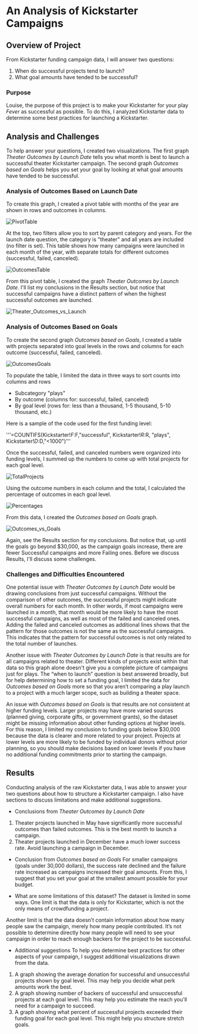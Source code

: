 # An Analysis of Kickstarter Campaigns
## Overview of Project
From Kickstarter funding campaign data, I will answer two questions:
1. When do successful projects tend to launch?
2. What goal amounts have tended to be successful?

### Purpose
Louise, the purpose of this project is to make your Kickstarter for your play *Fever* as successful as possible. To do this, I analyzed Kickstarter data to determine some best practices for launching a Kickstarter.

## Analysis and Challenges
To help answer your questions, I created two visualizations. The first graph *Theater Outcomes by Launch Date* tells you what month is best to launch a successful theater Kickstarter campaign. The second graph *Outcomes based on Goals* helps you set your goal by looking at what goal amounts have tended to be successful. 

### Analysis of Outcomes Based on Launch Date
To create this graph, I created a pivot table with months of the year are shown in rows and outcomes in columns. 

![PivotTable](https://github.com/DeliaDavila/kickstarter-analysis/blob/main/Images/PivotTable.png)

At the top, two filters allow you to sort by parent category and years. For the launch date question, the category is "theater" and all years are included (no filter is set). This table shows how many campaigns were launched in each month of the year, with separate totals for different outcomes (successful, failed, canceled). 

![OutcomesTable](https://github.com/DeliaDavila/kickstarter-analysis/blob/main/Images/OutcomesTable.png)

From this pivot table, I created the graph *Theater Outcomes by Launch Date*. I'll list my conclusions in the Results section, but notice that successful campaigns have a distinct pattern of when the highest successful outcomes are launched.

![Theater_Outcomes_vs_Launch](https://github.com/DeliaDavila/kickstarter-analysis/blob/main/Resources/Theater_Outcomes_vs_Launch.png)

### Analysis of Outcomes Based on Goals
To create the second graph *Outcomes based on Goals*, I created a table with projects separated into goal levels in the rows and columns for each outcome (successful, failed, canceled).

![OutcomesGoals](https://github.com/DeliaDavila/kickstarter-analysis/blob/main/Images/OutcomesGoals.png)

To populate the table, I limited the data in three ways to sort counts into columns and rows
- Subcategory "plays"
- By outcome (columns for: successful, failed, canceled) 
- By goal level (rows for: less than a thousand, 1-5 thousand, 5-10 thousand, etc.)

Here is a sample of the code used for the first funding level:

'''=COUNTIFS(Kickstarter!$F:$F,"successful", Kickstarter!$R:$R, "plays", Kickstarter!$D:$D,"<1000")'''

Once the successful, failed, and canceled numbers were organized into funding levels, I summed up the numbers to come up with total projects for each goal level. 

![TotalProjects](https://github.com/DeliaDavila/kickstarter-analysis/blob/main/Images/TotalProjects.png)

Using the outcome numbers in each column and the total, I calculated the percentage of outcomes in each goal level. 

![Percentages](https://github.com/DeliaDavila/kickstarter-analysis/blob/main/Images/Percentages.png)

From this data, I created the *Outcomes based on Goals* graph. 

![Outcomes_vs_Goals](https://github.com/DeliaDavila/kickstarter-analysis/blob/main/Resources/Outcomes_vs_Goals.png)

Again, see the Results section for my conclusions. But notice that, up until the goals go beyond $30,000, as the campaign goals increase, there are fewer Successful campaigns and more Failing ones. Before we discuss Results, I'll discuss some challenges.

### Challenges and Difficulties Encountered
One potential issue with *Theater Outcomes by Launch Date* would be drawing conclusions from just successful campaigns. Without the comparison of other outcomes, the successful projects might indicate overall numbers for each month. In other words, if most campaigns were launched in a month, that month would be more likely to have the most successful campaigns, as well as most of the failed and canceled ones. Adding the failed and canceled outcomes as additional lines shows that the pattern for those outcomes is not the same as the successful campaigns. This indicates that the pattern for successful outcomes is not only related to the total number of launches.

Another issue with *Theater Outcomes by Launch Date* is that results are for all campaigns related to theater. Different kinds of projects exist within that data so this graph alone doesn't give you a complete picture of campaigns just for plays. The “when to launch” question is best answered broadly, but for help determining how to set a funding goal, I limited the data for *Outcomes based on Goals* more so that you aren’t comparing a play launch to a project with a much larger scope, such as building a theater space. 

An issue with *Outcomes based on Goals* is that results are not consistent at higher funding levels. Larger projects may have more varied sources (planned giving, corporate gifts, or government grants), so the dataset might be missing information about other funding options at higher levels. For this reason, I limited my conclusion to funding goals below $30,000 because the data is clearer and more related to your project. Projects at lower levels are more likely to be funded by individual donors without prior planning, so you should make decisions based on lower levels if you have no additional funding commitments prior to starting the campaign.

## Results
Conducting analysis of the raw Kickstarter data, I was able to answer your two questions about how to structure a Kickstarter campaign. I also have sections to discuss limitations and make additional suggestions.

- Conclusions from *Theater Outcomes by Launch Date*
1. Theater projects launched in May have significantly more successful outcomes than failed outcomes. This is the best month to launch a campaign.
2. Theater projects launched in December have a much lower success rate. Avoid launching a campaign in December.

- Conclusion from *Outcomes based on Goals*
For smaller campaigns (goals under 30,000 dollars), the success rate declined and the failure rate increased as campaigns increased their goal amounts. From this, I suggest that you set your goal at the smallest amount possible for your budget.

- What are some limitations of this dataset?
The dataset is limited in some ways. One limit is that the data is only for Kickstarter, which is not the only means of crowdfunding a project. 

Another limit is that the data doesn’t contain information about how many people saw the campaign, merely how many people contributed. It’s not possible to determine directly how many people will need to see your campaign in order to reach enough backers for the project to be successful.

- Additional suggestions
To help you determine best practices for other aspects of your campaign, I suggest additional visualizations drawn from the data. 
1. A graph showing the average donation for successful and unsuccessful projects shown by goal level. This may help you decide what perk amounts work the best.
2. A graph showing number of backers of successful and unsuccessful projects at each goal level. This may help you estimate the reach you'll need for a campaign to succeed.
3. A graph showing what percent of successful projects exceeded their funding goal for each goal level. This might help you structure stretch goals.
